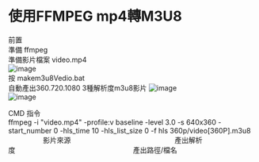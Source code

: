 
使用FFMPEG mp4轉M3U8
=============
前置</br>
準備 ffmpeg</br>
準備影片檔案  video.mp4</br>
![image](https://imneverdied.github.io/mp4-to-m3u8/pic/1.png)</br>
按 makem3u8Vedio.bat </br>
自動產出360.720.1080 3種解析度m3u8影片
![image](https://imneverdied.github.io/mp4-to-m3u8/pic/2.png)</br>
![image](https://imneverdied.github.io/mp4-to-m3u8/pic/3.png)</br>



CMD 指令</br>
ffmpeg -i "video.mp4" -profile:v baseline -level 3.0 -s 640x360 -start_number 0 -hls_time 10 -hls_list_size 0 -f hls 360p/video[360P].m3u8 </br>
&emsp;&emsp;&emsp;&emsp;&emsp;影片來源&emsp;&emsp;&emsp;&emsp;&emsp;&emsp;&emsp;&emsp;&emsp;&emsp;&emsp;&emsp;&emsp;&emsp;&emsp;產出解析度&emsp;&emsp;&emsp;&emsp;&emsp;&emsp;&emsp;&emsp;&emsp;&emsp;&emsp;&emsp;&emsp;&emsp;&emsp;&emsp;&emsp;產出路徑/檔名 
